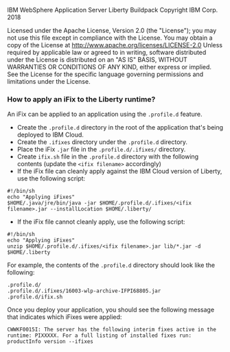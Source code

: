 IBM WebSphere Application Server Liberty Buildpack
Copyright IBM Corp. 2018

Licensed under the Apache License, Version 2.0 (the "License");
you may not use this file except in compliance with the License.
You may obtain a copy of the License at
     http://www.apache.org/licenses/LICENSE-2.0
Unless required by applicable law or agreed to in writing, software
distributed under the License is distributed on an "AS IS" BASIS,
WITHOUT WARRANTIES OR CONDITIONS OF ANY KIND, either express or implied.
See the License for the specific language governing permissions and
limitations under the License.

### How to apply an iFix to the Liberty runtime?

An iFix can be applied to an application using the `.profile.d` feature.
  * Create the `.profile.d` directory in the root of the application that's being deployed to IBM Cloud.
  * Create the `.ifixes` directory under the `.profile.d` directory.
  * Place the iFix `.jar` file in the `.profile.d/.ifixes/` directory.
  * Create `ifix.sh` file in the `.profile.d` directory with the following contents (update the `<ifix filename>` accordingly)
  * If the iFix file can cleanly apply against the IBM Cloud version of Liberty, use the following script:


```
#!/bin/sh
echo "Applying iFixes"
$HOME/.java/jre/bin/java -jar $HOME/.profile.d/.ifixes/<ifix filename>.jar --installLocation $HOME/.liberty/

```

  * If the iFix file cannot cleanly apply, use the following script:


```
#!/bin/sh
echo "Applying iFixes"
unzip $HOME/.profile.d/.ifixes/<ifix filename>.jar lib/*.jar -d $HOME/.liberty

```

For example, the contents of the `.profile.d` directory should look like the following:
```
.profile.d/
.profile.d/.ifixes/16003-wlp-archive-IFPI68805.jar
.profile.d/ifix.sh
```

Once you deploy your application, you should see the following message that indicates which iFixes were applied:

```
CWWKF0015I: The server has the following interim fixes active in the runtime: PIXXXXX. For a full listing of installed fixes run: productInfo version --ifixes
```
